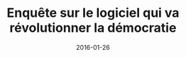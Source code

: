 ---
layout: default
img:
alt: "Les inRocks"
categories: media
link: "http://www.lesinrocks.com/2016/01/26/actualite/enqu%C3%AAte-sur-le-logiciel-qui-va-r%C3%A9volutionner-la-d%C3%A9mocratie-11800847/"
title: "Enquête sur le logiciel qui va révolutionner la démocratie"
date: 2016-01-26

---